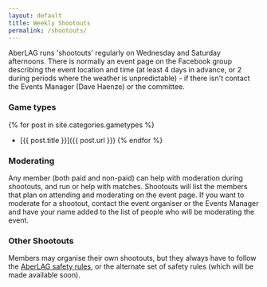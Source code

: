```yaml
---
layout: default
title: Weekly Shootouts
permalink: /shootouts/
---
```


AberLAG runs 'shootouts' regularly on Wednesday and Saturday afternoons. There is normally an event page on the Facebook group describing the event location and time (at least 4 days in advance, or 2 during periods where the weather is unpredictable) - if there isn't contact the Events Manager (Dave Haenze) or the committee.

### Game types

{% for post in site.categories.gametypes %}
- [{{ post.title }}]({{ post.url }})
{% endfor %}
 
### Moderating
 
Any member (both paid and non-paid) can help with moderation during shootouts, and run or help with matches. Shootouts will list the members that plan on attending and moderating on the event page. If you want to moderate for a shootout, contact the event organiser or the Events Manager and have your name added to the list of people who will be moderating the event.

### Other Shootouts

Members may organise their own shootouts, but they always have to follow the [AberLAG safety rules](/rules/), or the alternate set of safety rules (which will be made available soon).
